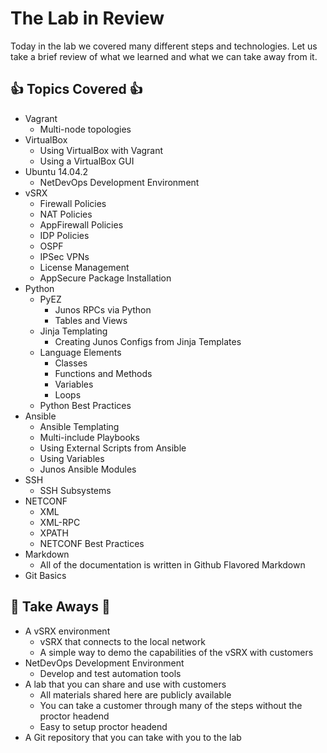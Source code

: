 The Lab in Review
=================

Today in the lab we covered many different steps and technologies. Let us take a brief review of what we learned and what we can take away from it.

:+1: Topics Covered :+1:
------------------------

-	Vagrant
	-	Multi-node topologies
-	VirtualBox
	-	Using VirtualBox with Vagrant
	-	Using a VirtualBox GUI
-	Ubuntu 14.04.2
	-	NetDevOps Development Environment
-	vSRX
	-	Firewall Policies
	-	NAT Policies
	-	AppFirewall Policies
	-	IDP Policies
	-	OSPF
	-	IPSec VPNs
	-	License Management
	-	AppSecure Package Installation
-	Python
	-	PyEZ
		-	Junos RPCs via Python
		-	Tables and Views
	-	Jinja Templating
		-	Creating Junos Configs from Jinja Templates
	-	Language Elements
		-	Classes
		-	Functions and Methods
		-	Variables
		-	Loops
	-	Python Best Practices
-	Ansible
	-	Ansible Templating
	-	Multi-include Playbooks
	-	Using External Scripts from Ansible
	-	Using Variables
	-	Junos Ansible Modules
-	SSH
	-	SSH Subsystems
-	NETCONF
	-	XML
	-	XML-RPC
	-	XPATH
	-	NETCONF Best Practices
-	Markdown
	-	All of the documentation is written in Github Flavored Markdown
-	Git Basics

:bus: Take Aways :bus:
----------------------

-	A vSRX environment
	-	vSRX that connects to the local network
	-	A simple way to demo the capabilities of the vSRX with customers
-	NetDevOps Development Environment
	-	Develop and test automation tools
-	A lab that you can share and use with customers
	-	All materials shared here are publicly available
	-	You can take a customer through many of the steps without the proctor headend
	-	Easy to setup proctor headend
-	A Git repository that you can take with you to the lab

